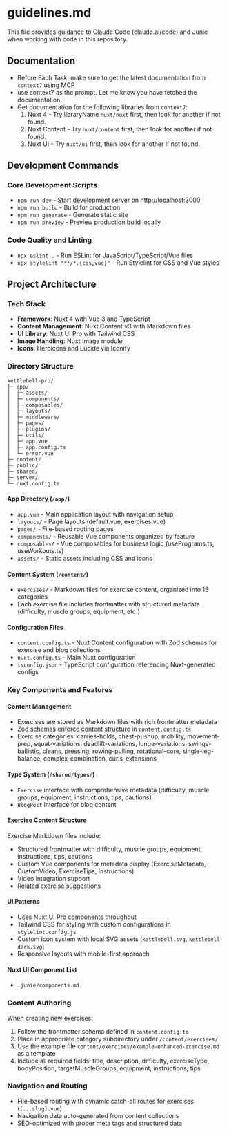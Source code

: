 # guidelines.md

This file provides guidance to Claude Code (claude.ai/code) and Junie when working with code in this repository.

## Documentation

- Before Each Task, make sure to get the latest documentation from `context7` using MCP
- use context7 as the prompt. Let me know you have fetched the documentation.
- Get documentation for the following libraries from `context7`:
  1. Nuxt 4 - Try libraryName `nuxt/nuxt` first, then look for another if not found.
  2. Nuxt Content - Try `nuxt/content` first, then look for another if not found.
  3. Nuxt UI - Try `nuxt/ui` first, then look for another if not found.

## Development Commands

### Core Development Scripts
- `npm run dev` - Start development server on http://localhost:3000
- `npm run build` - Build for production
- `npm run generate` - Generate static site
- `npm run preview` - Preview production build locally

### Code Quality and Linting
- `npx eslint .` - Run ESLint for JavaScript/TypeScript/Vue files
- `npx stylelint "**/*.{css,vue}"` - Run Stylelint for CSS and Vue styles

## Project Architecture

### Tech Stack
- **Framework**: Nuxt 4 with Vue 3 and TypeScript
- **Content Management**: Nuxt Content v3 with Markdown files
- **UI Library**: Nuxt UI Pro with Tailwind CSS
- **Image Handling**: Nuxt Image module
- **Icons**: Heroicons and Lucide via Iconify

### Directory Structure

```
kettlebell-pro/
├─ app/ 
│  ├─ assets/
│  ├─ components/
│  ├─ composables/
│  ├─ layouts/
│  ├─ middleware/
│  ├─ pages/
│  ├─ plugins/
│  ├─ utils/
│  ├─ app.vue
│  ├─ app.config.ts
│  └─ error.vue
├─ content/
├─ public/
├─ shared/
├─ server/
└─ nuxt.config.ts
```

#### App Directory (`/app/`)
- `app.vue` - Main application layout with navigation setup
- `layouts/` - Page layouts (default.vue, exercises.vue)
- `pages/` - File-based routing pages
- `components/` - Reusable Vue components organized by feature
- `composables/` - Vue composables for business logic (usePrograms.ts, useWorkouts.ts)
- `assets/` - Static assets including CSS and icons

#### Content System (`/content/`)
- `exercises/` - Markdown files for exercise content, organized into 15 categories
- Each exercise file includes frontmatter with structured metadata (difficulty, muscle groups, equipment, etc.)

#### Configuration Files
- `content.config.ts` - Nuxt Content configuration with Zod schemas for exercise and blog collections
- `nuxt.config.ts` - Main Nuxt configuration
- `tsconfig.json` - TypeScript configuration referencing Nuxt-generated configs

### Key Components and Features

#### Content Management
- Exercises are stored as Markdown files with rich frontmatter metadata
- Zod schemas enforce content structure in `content.config.ts`
- Exercise categories: carries-holds, chest-pushup, mobility, movement-prep, squat-variations, deadlift-variations, lunge-variations, swings-ballistic, cleans, pressing, rowing-pulling, rotational-core, single-leg-balance, complex-combination, curls-extensions

#### Type System (`/shared/types/`)
- `Exercise` interface with comprehensive metadata (difficulty, muscle groups, equipment, instructions, tips, cautions)
- `BlogPost` interface for blog content

#### Exercise Content Structure
Exercise Markdown files include:
- Structured frontmatter with difficulty, muscle groups, equipment, instructions, tips, cautions
- Custom Vue components for metadata display (ExerciseMetadata, CustomVideo, ExerciseTips, Instructions)
- Video integration support
- Related exercise suggestions

#### UI Patterns
- Uses Nuxt UI Pro components throughout
- Tailwind CSS for styling with custom configurations in `stylelint.config.js`
- Custom icon system with local SVG assets (`kettlebell.svg`, `kettlebell-dark.svg`)
- Responsive layouts with mobile-first approach

#### Nuxt UI Component List
- `.junie/components.md`

### Content Authoring
When creating new exercises:
1. Follow the frontmatter schema defined in `content.config.ts`
2. Place in appropriate category subdirectory under `/content/exercises/`
3. Use the example file `content/exercises/example-enhanced-exercise.md` as a template
4. Include all required fields: title, description, difficulty, exerciseType, bodyPosition, targetMuscleGroups, equipment, instructions, tips

### Navigation and Routing
- File-based routing with dynamic catch-all routes for exercises (`[...slug].vue`)
- Navigation data auto-generated from content collections
- SEO-optimized with proper meta tags and structured data
